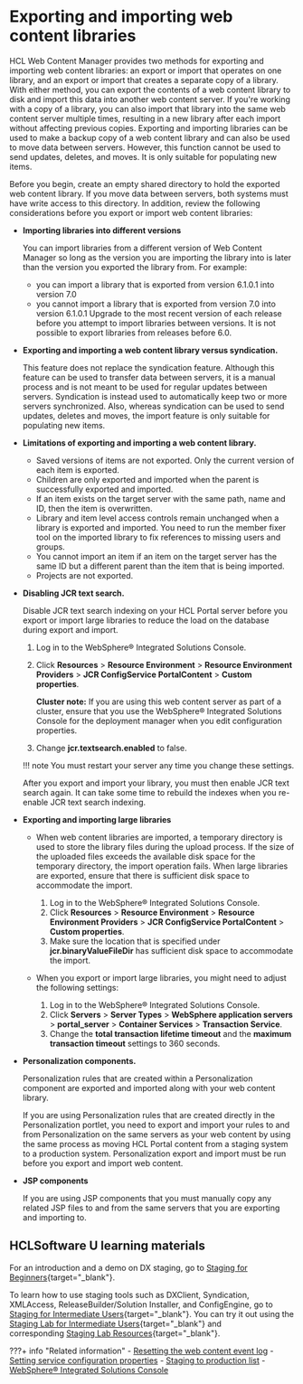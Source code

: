 # Exporting and importing web content libraries

HCL Web Content Manager provides two methods for exporting and importing web content libraries: an export or import that operates on one library, and an export or import that creates a separate copy of a library. With either method, you can export the contents of a web content library to disk and import this data into another web content server. If you're working with a copy of a library, you can also import that library into the same web content server multiple times, resulting in a new library after each import without affecting previous copies. Exporting and importing libraries can be used to make a backup copy of a web content library and can also be used to move data between servers. However, this function cannot be used to send updates, deletes, and moves. It is only suitable for populating new items.

Before you begin, create an empty shared directory to hold the exported web content library. If you move data between servers, both systems must have write access to this directory. In addition, review the following considerations before you export or import web content libraries:

-   **Importing libraries into different versions**

    You can import libraries from a different version of Web Content Manager so long as the version you are importing the library into is later than the version you exported the library from. For example:

    -   you can import a library that is exported from version 6.1.0.1 into version 7.0
    -   you cannot import a library that is exported from version 7.0 into version 6.1.0.1
    Upgrade to the most recent version of each release before you attempt to import libraries between versions. It is not possible to export libraries from releases before 6.0.

-   **Exporting and importing a web content library versus syndication.**

    This feature does not replace the syndication feature. Although this feature can be used to transfer data between servers, it is a manual process and is not meant to be used for regular updates between servers. Syndication is instead used to automatically keep two or more servers synchronized. Also, whereas syndication can be used to send updates, deletes and moves, the import feature is only suitable for populating new items.

-   **Limitations of exporting and importing a web content library.**

    -   Saved versions of items are not exported. Only the current version of each item is exported.
    -   Children are only exported and imported when the parent is successfully exported and imported.
    -   If an item exists on the target server with the same path, name and ID, then the item is overwritten.
    -   Library and item level access controls remain unchanged when a library is exported and imported. You need to run the member fixer tool on the imported library to fix references to missing users and groups.
    -   You cannot import an item if an item on the target server has the same ID but a different parent than the item that is being imported.
    -   Projects are not exported.

-   **Disabling JCR text search.**

    Disable JCR text search indexing on your HCL Portal server before you export or import large libraries to reduce the load on the database during export and import.

    1.  Log in to the WebSphere® Integrated Solutions Console.
    2.  Click **Resources** \> **Resource Environment** \> **Resource Environment Providers** \> **JCR ConfigService PortalContent** \> **Custom properties**.

        **Cluster note:** If you are using this web content server as part of a cluster, ensure that you use the WebSphere® Integrated Solutions Console for the deployment manager when you edit configuration properties.

    3.  Change **jcr.textsearch.enabled** to false.

    !!! note
        You must restart your server any time you change these settings.

    After you export and import your library, you must then enable JCR text search again. It can take some time to rebuild the indexes when you re-enable JCR text search indexing.

-   **Exporting and importing large libraries**

    -   When web content libraries are imported, a temporary directory is used to store the library files during the upload process. If the size of the uploaded files exceeds the available disk space for the temporary directory, the import operation fails. When large libraries are exported, ensure that there is sufficient disk space to accommodate the import.
        1.  Log in to the WebSphere® Integrated Solutions Console.
        2.  Click **Resources** \> **Resource Environment** \> **Resource Environment Providers** \> **JCR ConfigService PortalContent** \> **Custom properties**.
        3.  Make sure the location that is specified under **jcr.binaryValueFileDir** has sufficient disk space to accommodate the import.

    -   When you export or import large libraries, you might need to adjust the following settings:
        1.  Log in to the WebSphere® Integrated Solutions Console.
        2.  Click **Servers** \> **Server Types** \> **WebSphere application servers** \> **portal\_server** \> **Container Services** \> **Transaction Service**.
        3.  Change the **total transaction lifetime timeout** and the **maximum transaction timeout** settings to 360 seconds.
        
-   **Personalization components.**

    Personalization rules that are created within a Personalization component are exported and imported along with your web content library.

    If you are using Personalization rules that are created directly in the Personalization portlet, you need to export and import your rules to and from Personalization on the same servers as your web content by using the same process as moving HCL Portal content from a staging system to a production system. Personalization export and import must be run before you export and import web content.

-   **JSP components**

    If you are using JSP components that you must manually copy any related JSP files to and from the same servers that you are exporting and importing to.

## HCLSoftware U learning materials

For an introduction and a demo on DX staging, go to [Staging for Beginners](https://hclsoftwareu.hcltechsw.com/component/axs/?view=sso_config&id=3&forward=https%3A%2F%2Fhclsoftwareu.hcltechsw.com%2Fcourses%2Flesson%2F%3Fid%3D505){target="_blank"}.

To learn how to use staging tools such as DXClient, Syndication, XMLAccess, ReleaseBuilder/Solution Installer, and ConfigEngine, go to [Staging for Intermediate Users](https://hclsoftwareu.hcltechsw.com/component/axs/?view=sso_config&id=3&forward=https%3A%2F%2Fhclsoftwareu.hcltechsw.com%2Fcourses%2Flesson%2F%3Fid%3D3328){target="_blank"}. You can try it out using the [Staging Lab for Intermediate Users](https://hclsoftwareu.hcltechsw.com/images/Lc4sMQCcN5uxXmL13gSlsxClNTU3Mjc3NTc4MTc2/DS_Academy/DX/Administrator/HDX-ADM-200_Staging_Lab.pdf){target="_blank"} and corresponding [Staging Lab Resources](https://hclsoftwareu.hcltechsw.com/images/Lc4sMQCcN5uxXmL13gSlsxClNTU3Mjc3NTc4MTc2/DS_Academy/DX/Administrator/HDX-ADM-200_Staging_Lab_Resources.zip){target="_blank"}.

???+ info "Related information"
    - [Resetting the web content event log](../wcm_config_reset_event_log.md)
    - [Setting service configuration properties](../../../../deployment/manage/config_portal_behavior/service_config_properties/index.md)
    - [Staging to production list](../../../../deployment/manage//staging_to_production/overview_of_staging_to_prod/dep_stage_check.md)
    - [WebSphere® Integrated Solutions Console](../../../../deployment/manage/portal_admin_tools/WebSphere_Integrated_Solutions_Console.md)
